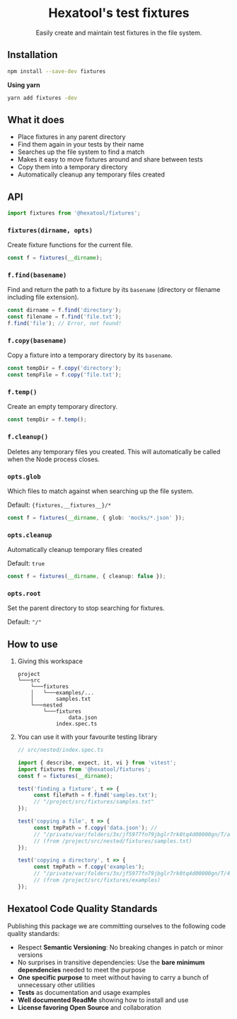 <h1 align="center">
  Hexatool's test fixtures
</h1>

<p align="center">
  Easily create and maintain test fixtures in the file system.
</p>

## Installation

```bash
npm install --save-dev fixtures
```

**Using yarn**

```bash
yarn add fixtures -dev
```

## What it does

- Place fixtures in any parent directory
- Find them again in your tests by their name
- Searches up the file system to find a match
- Makes it easy to move fixtures around and share between tests
- Copy them into a temporary directory
- Automatically cleanup any temporary files created

## API

```typescript
import fixtures from '@hexatool/fixtures';
```

### `fixtures(dirname, opts)`

Create fixture functions for the current file.

```typescript
const f = fixtures(__dirname);
```

### `f.find(basename)`

Find and return the path to a fixture by its `basename` (directory or filename
including file extension).

```typescript
const dirname = f.find('directory');
const filename = f.find('file.txt');
f.find('file'); // Error, not found!
```

### `f.copy(basename)`

Copy a fixture into a temporary directory by its `basename`.

```typescript
const tempDir = f.copy('directory');
const tempFile = f.copy('file.txt');
```

### `f.temp()`

Create an empty temporary directory.

```typescript
const tempDir = f.temp();
```

### `f.cleanup()`

Deletes any temporary files you created. This will automatically be called when
the Node process closes.

### `opts.glob`

Which files to match against when searching up the file system.

Default: `{fixtures,__fixtures__}/*`

```typescript
const f = fixtures(__dirname, { glob: 'mocks/*.json' });
```

### `opts.cleanup`

Automatically cleanup temporary files created

Default: `true`

```typescript
const f = fixtures(__dirname, { cleanup: false });
```

### `opts.root`

Set the parent directory to stop searching for fixtures.

Default: `"/"`

## How to use

1. Giving this workspace
    ```
   project
    └───src
        └───fixtures
        │   └───examples/...
        │       samples.txt
        └───nested
            └───fixtures
                    data.json
                index.spec.ts
   ```
2. You can use it with your favourite testing library
    ```typescript
    // src/nested/index.spec.ts
   
    import { describe, expect, it, vi } from 'vitest';
    import fixtures from '@hexatool/fixtures';
    const f = fixtures(__dirname);
    
    test('finding a fixture', t => {
         const filePath = f.find('samples.txt');
         // "/project/src/fixtures/samples.txt"
    });
    
    test('copying a file', t => {
         const tmpPath = f.copy('data.json'); //
         // "/private/var/folders/3x/jf5977fn79jbglr7rk0tq4d00000gn/T/a9fb0decd08179eb6cf4691568aa2018/data.json"
         // (from /project/src/nested/fixtures/samples.txt)
    });
    
    test('copying a directory', t => {
         const tmpPath = f.copy('examples');
         // "/private/var/folders/3x/jf5977fn79jbglr7rk0tq4d00000gn/T/4f504b9edb5ba0e89451617bf9f971dd/examples"
         // (from /project/src/fixtures/examples)
    });
    ```

## Hexatool Code Quality Standards

Publishing this package we are committing ourselves to the following code quality standards:

- Respect **Semantic Versioning**: No breaking changes in patch or minor versions
- No surprises in transitive dependencies: Use the **bare minimum dependencies** needed to meet the purpose
- **One specific purpose** to meet without having to carry a bunch of unnecessary other utilities
- **Tests** as documentation and usage examples
- **Well documented ReadMe** showing how to install and use
- **License favoring Open Source** and collaboration
